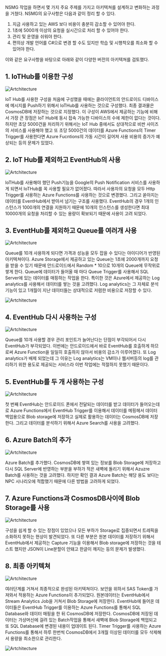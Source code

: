 NSMG 작업을 하면서 몇 가지 주요 주제를 가지고 아키텍쳐를 설계하고 변화하는 과정을 거쳤다. 
NSMG의 요구사항은 다음과 같이 정리 할 수 있다. 

1. 지금 사용하고 있는 AWS 보다 비용이 충분히 감소할 수 있어야 한다. 
2. 1초에 5000개 이상의 요청을 실시간으로 처리 할 수 있어야 한다. 
3. 관리 및 운영을 쉬워야 한다. 
4. 편의상 개발 언어를 C#으로 변경 할 수도 있지만 학습 및 시행착오를 최소화 할 수 있어야 한다. 

이와 같은 요구사항을 바탕으로 아래와 같이 다양한 버전의 아키텍쳐를 검토했다. 

## 1. IoTHub를 이용한 구성
![Artchitecture](https://github.com/KoreaEva/NSMG/blob/master/Images/Artchitecture/1.PNG?raw=true)<br>

IoT Hub를 사용한 구성을 처음에 구성했을 때에는 클라이언트의 안드로이드 디바이스에 메시지를 Push하기 위해서 IoTHub를 사용하는 것으로 구성했다. 최종 결과물은 CosmosDB에 저장하는 것으로 지정했다. 이 구성이 AWS에서 제공하는 기능에 비해서 가장 큰 장점은 IoT Hub에 동시 접속 가능한 디바이스의 수에 제한이 없다는 것이다. 하지만 초당 5000건을 처리하기 위해서는 IoT Hub 중에서도 상대적으로 비싼 사이즈의 서비스를 사용해야 했고 또 초당 5000건의 데이터를 Azure Functions의 Timer Trigger를 사용한다면 Azure Fucntions의 가동 시간이 길어져 사용 비용의 증가가 예상되는 등의 문제가 있었다. 

## 2. IoT Hub를 제외하고 EventHub의 사용
![Artchitecture](https://github.com/KoreaEva/NSMG/blob/master/Images/Artchitecture/2.png?raw=true)<br>

 IoTHub를 사용해야 했던 Push기능을 Google의 Push Notification 서비스를 사용하게 되면서 IoTHub를 꼭 사용할 필요가 없어졌다. 따라서 사용자의 요청을 모두 Http Trigger를 사용하는 Azure Functions를 사용하는 것으로 변경했다. 그리고 쏟아지는 데이터를 EventHub에서 받아서 넘기는 구조를 사용했다. EventHub의 경우 1개의 인스턴스가 1000개의 연결을 지원하기 때문에 10개의 인스턴스를 생성한다면 최대 10000개의 요청을 처리할 수 있는 용량이 확보되기 때문에 사용이 고려 되었다. 

## 3. EventHub를 제외하고 Queue를 여러개 사용
![Artchitecture](https://github.com/KoreaEva/NSMG/blob/master/Images/Artchitecture/3.png?raw=true)<br>

Queue를 10개 사용하게 되다면 가격과 성능을 모두 잡을 수 있다는 아이디어가 반영된 아키텍쳐이다. Azure Storage에서 제공하고 있는 Queue는 1초에 2000개까지 요청을 받을 수 있기 때문에 안드로이드에서 Random * 10으로 10개의 Queue에 무작위로 쌓게 한다. Queue에 데이터가 들어올 때 마다 Queue Trigger를 사용해서 SQL Server에 있는 데이터를 매핑하는 작업을 한다. 
 특이한 것은 Azure에서 제공하는 Log analytics를 사용해서 데이터를 쌓는 것을 고려했다. Log analytics는 그 자체로 분석 기능이 있고 1개월이 지난 데이터들는 상대적으로 저렴한 비용으로 저장할 수 있다. 

![Artchitecture](https://github.com/KoreaEva/NSMG/blob/master/Images/Artchitecture/4.png?raw=true)<br>

## 4. EventHub 다시 사용하는 구성
![Artchitecture](https://github.com/KoreaEva/NSMG/blob/master/Images/Artchitecture/5.png?raw=true)<br>

Queue를 10개 사용할 경우 관리 포인트가 늘어난다는 단점이 부각되어서 다시 EventHub가 부각되었다. 이번에는 안드로이드에서 바로 EventHub를 호출하게 하므로써 Azure Function을 일일히 호출하지 않아서 비용의 감소가 이루어졌다. 또 Log analytics가 배제 되었는데 그 이유는 Log analytics는 VM이나 웹서버등의 log를 관리하기 위한 용도로 제공되는 서비스라 이번 작업에는 적절하지 못했기 때문이다. 

## 5. EventHub를 두 개 사용하는 구성
![Artchitecture](https://github.com/KoreaEva/NSMG/blob/master/Images/Artchitecture/6.png?raw=true)<br>

첫 번째 EventHub는 안드로이드 폰에서 전달되는 데이터를 받고 데이터가 들어오는데로 Azure Functions에서  EventHub Trigger를 이용해서 데이터를 메핑헤서 데이터 백업용으로 Blob storage에 저장하고 실제로 활용하는 데이터는 CosmosDB에 저장한다. 그리고 데이터를 분석하기 위해서 Azure Search를 사용을 고려했다. 

## 6. Azure Batch의 추가
![Artchitecture](https://github.com/KoreaEva/NSMG/blob/master/Images/Artchitecture/7.png?raw=true)<br>

Azure Batch를 추가했다. CosmosDB에 쌓여 있는 정보를 Blob Storage에 저장하고 다시 SQL Server에 반영하는 부분을 부하가 적은 새벽에 돌리기 위해서 Azuzre Batch를 사용하는 것을 고려했다. 하지만 확인 결과 Azure Batch는 해당 용도 보다는 NPC 시나리오에 적합했기 때문에 다른 방법을 고려하게 되었다. 

## 7. Azure Functions과 CosmosDB사이에 Blob Storage를 사용
![Artchitecture](https://github.com/KoreaEva/NSMG/blob/master/Images/Artchitecture/8.png?raw=true)<br>

구성을 쉽게 할 수 있는 장점이 있었으나 모든 부하가 Storage로 집중되면서 트레픽을 소화하지 못하는 현상이 발견되었다. 또 다른 부분은 원본 데이터를 저장하기 위해서 EventHub에서 제공하는 Capture 기능을 이용해서 Blob storage에 저장하는 것을 테스트 했지만 JSON이 Line분할이 안돼고 한글이 깨지는 등의 문제가 발생했다. 

## 8. 최종 아키텍쳐
![Artchitecture](https://github.com/KoreaEva/NSMG/blob/master/Images/Artchitecture/9.png?raw=true)<br>

여러단계를 거쳐서 최종적으로 완성된 아키텍쳐이다. 보안을 위하서 SAS Token를 가져와서 적용하는 Azure Functions이 추가되었다. 원본데이터는 EventHub에서 Stream Analytics Job을 거쳐서 Blob Storage에 저장한다. EventHub에 들어온 데이터들은 EventHub Trigger를 이용하는 Azure Functions를 통해서 SQL Database와 데이터 매핑을 한 뒤 CosmosDB에 저장한다. 
 CosmosDB에 저장된 데이터는 가상머신에 걸려 있는 Batch작업을 통해서 새벽에 Blob Storage에 백업되고 또 SQL Database에 변경된 내용이 업데이트 된다. 
Timer Trigger를 사용하는 Azure Functions를 통해서 하루 한번씩 CosmosDB에서 3개월 이상된 데이터를 모두 삭제해서 용량을 최소한으로 관리한다. 

![Artchitecture](https://github.com/KoreaEva/NSMG/blob/master/Images/Artchitecture/10.png?raw=true)<br>
